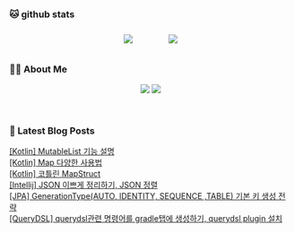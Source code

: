 
###  🐱 github stats  

<div id="main" align="center">
    <img src="https://github-readme-stats.vercel.app/api?username=peterica&count_private=true&show_icons=true&theme=radical"
        style="height: auto; margin-left: 20px; margin-right: 20px; padding: 10px;"/>
    <img src="https://github-readme-stats.vercel.app/api/top-langs/?username=peterica&layout=compact"   
        style="height: auto; margin-left: 20px; margin-right: 20px; padding: 10px;"/>
</div>

###  💁‍♀️ About Me  
<p align="center">
    <a href="https://peterica.tistory.com/"><img src="https://img.shields.io/badge/Blog-FF5722?style=flat-square&logo=Blogger&logoColor=white"/></a>
    <a href="mailto:ilovefran.ofm@gmail.com"><img src="https://img.shields.io/badge/Gmail-d14836?style=flat-square&logo=Gmail&logoColor=white&link=ilovefran.ofm@gmail.com"/></a>
</p>

<br>

### 📕 Latest Blog Posts   

<a href ="https://peterica.tistory.com/701"> [Kotlin] MutableList 기능 설명 </a> <br><a href ="https://peterica.tistory.com/391"> [Kotlin] Map 다양한 사용법 </a> <br><a href ="https://peterica.tistory.com/399"> [Kotlin] 코틀린 MapStruct </a> <br><a href ="https://peterica.tistory.com/597"> [Intellij] JSON 이쁘게 정리하기, JSON 정렬 </a> <br><a href ="https://peterica.tistory.com/606"> [JPA] GenerationType(AUTO, IDENTITY, SEQUENCE ,TABLE) 기본 키 생성 전략 </a> <br><a href ="https://peterica.tistory.com/699"> [QueryDSL] querydsl관련 명령어를 gradle탭에 생성하기, querydsl plugin 설치 </a> <br>